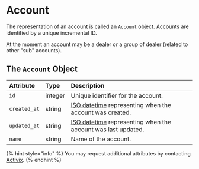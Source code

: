 # Account

The representation of an account is called an `Account` object. Accounts are identified by a unique incremental ID.

At the moment an account may be a dealer or a group of dealer \(related to other "sub" accounts\).

## The `Account` Object

| **Attribute** | **Type** | **Description** |
| :--- | :--- | :--- |
| `id` | integer | Unique identifier for the account. |
| `created_at` | string | [ISO datetime](https://en.wikipedia.org/wiki/ISO_8601) representing when the account was created. |
| `updated_at` | string | [ISO datetime](https://en.wikipedia.org/wiki/ISO_8601) representing when the account was last updated. |
| `name` | string | Name of the account. |

{% hint style="info" %}
You may request additional attributes by contacting [Activix](https://activix.ca/en/contact-us).
{% endhint %}

